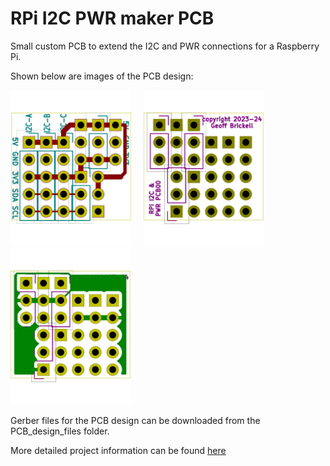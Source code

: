 # RPi I2C PWR maker PCB
 Small custom PCB to extend the I2C and PWR connections for a Raspberry Pi.

 Shown below are images of the PCB design:

<img src="images\RPi_I2C_PWR_PCB00_front01_1000w.jpg" width="193" height="250"> &nbsp; &nbsp; <img src="images\RPi_I2C_PWR_PCB00_back01_1000w.jpg" width="193" height="250">  &nbsp; &nbsp; <img src="images\RPi_I2C_PWR_PCB00_back02_1000w.jpg" width="193" height="250">

Gerber files for the PCB design can be downloaded from the PCB_design_files folder.

 More detailed project information can be found [here](https://onlinedevices.org.uk/RPi_I2C-PWR_Maker_PCB)
 
